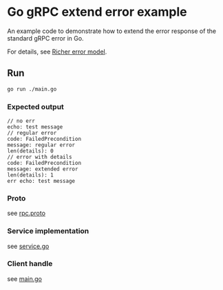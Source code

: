 # Go gRPC extend error example

An example code to demonstrate how to extend the error response of the standard gRPC error in Go.

For details, see [Richer error model](https://www.grpc.io/docs/guides/error/#richer-error-model).

## Run

```bash
go run ./main.go
```

### Expected output

```plain
// no err
echo: test message
// regular error
code: FailedPrecondition
message: regular error
len(details): 0
// error with details
code: FailedPrecondition
message: extended error
len(details): 1
err echo: test message
```

### Proto

see [rpc.proto](./api/proto/rpc.proto)

### Service implementation

see [service.go](./service/service.go)

### Client handle

see [main.go](./main.go)

